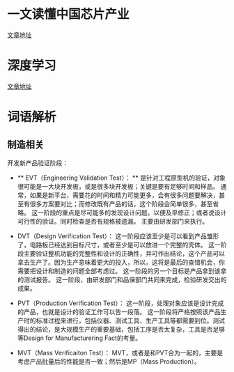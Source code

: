 # 一文读懂中国芯片产业  
[文章地址](https://www.sohu.com/a/229232102_202311)


# 深度学习  
[文章地址](https://www.sohu.com/a/198602802_804770)




# 词语解析
## 制造相关
开发新产品验证阶段：

- ** EVT（Engineering Validation Test）： **
  是针对工程原型机的验证，对象很可能是一大块开发板，或是很多块开发板；关键是要有足够时间和样品。
  通常，如果是新平台，需要花的时间和精力可能更多，会有很多问题要解决，甚至有很多方案要对比；而修改既有产品的话，这个阶段会简单很多，甚至省略。
  这一阶段的重点是尽可能多的发现设计问题，以便及早修正；或者说设计可行性的验证。同时检查是否有规格被遗漏。
  主要由研发部门来执行。

- DVT（Design Verification Test）：
  这一阶段应该至少是可以看到产品雏形了，电路板已经达到目标尺寸，或者至少是可以放进一个完整的壳体。
  这一阶段主要验证整机功能的完整性和设计的正确性，并可作出结论，这个产品可以拿去生产了。因为生产意味着更大的投入，所以，这将是最后的查错机会，你需要把设计和制造的问题全部考虑过。
  这一阶段的另一个目标是产品拿到该拿的测试报告。
  这一阶段，由研发部门和品保部门共同来完成，检验研发交出的成果。

- PVT（Production Verification Test）：
  这一阶段，处理对象应该是设计完成的产品，也就是设计的验证工作可以告一段落。
  这一阶段将严格按照该产品生产时的标准过程来进行，包括仪器、测试工具、生产工具等都需要到位。测试得出的结论，是大规模生产的重要基础，包括工序是否太复杂，工具是否足够等Design for Manufacturering Fact的考量。

- MVT（Mass Verificaiton Test）：
  MVT，或者是和PVT合为一起的，主要是考虑产品批量后的性能是否一致；然后是MP（Mass Production）。
